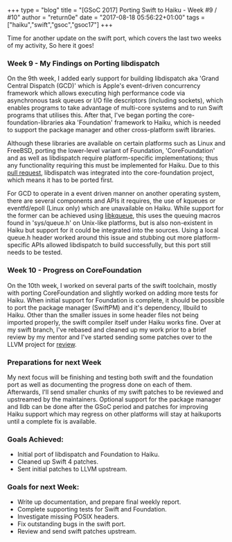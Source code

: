 +++
type = "blog"
title = "[GSoC 2017] Porting Swift to Haiku - Week #9 / #10"
author = "return0e"
date = "2017-08-18 05:56:22+01:00"
tags = ["haiku","swift","gsoc","gsoc17"]
+++

Time for another update on the swift port, which covers the last two weeks of my activity, So here it goes!

### Week 9 - My Findings on Porting libdispatch 

On the 9th week, I added early support for building libdispatch aka 'Grand Central Dispatch (GCD)' which is Apple's event-driven concurrency framework which allows executing high performance code via asynchronous task queues or I/O file descriptors (including sockets), which enables programs to take advantage of multi-core systems and to run Swift programs that utilises this. After that, I've began porting the core-foundation-libraries aka 'Foundation' framework to Haiku, which is needed to support the package manager and other cross-platform swift libraries.

Although these libraries are available on certain platforms such as Linux and FreeBSD, porting the lower-level variant of Foundation, 'CoreFoundation' and as well as libdispatch require platform-specific implementations; thus any functionality requiring this must be implemented for Haiku. Due to this [pull request](https://github.com/apple/swift-corelibs-foundation/pull/338), libdispatch was integrated into the core-foundation project, which means it has to be ported first. 

For GCD to operate in a event driven manner on another operating system, there are several components and APIs it requires, the use of kqueues or eventfd/epoll (Linux only) which are unavailable on Haiku. While support for the former can be achieved using [libkqueue](https://github.com/mheily/libkqueue), this uses the queuing macros found in 'sys/queue.h' on Unix-like platforms, but is also non-existent in Haiku but support for it could be integrated into the sources. Using a local queue.h header worked around this issue and stubbing out more platform-specific APIs allowed libdispatch to build successfully, but this port still needs to be tested.

### Week 10 - Progress on CoreFoundation

On the 10th week, I worked on several parts of the swift toolchain, mostly with porting CoreFoundation and slightly worked on adding more tests for Haiku. When initial support for Foundation is complete, it should be possible to port the package manager (SwiftPM) and it's dependency, llbuild to Haiku. Other than the smaller issues in some header files not being imported properly, the swift compiler itself under Haiku works fine. Over at my swift branch, I've rebased and cleaned up my work prior to a brief review by my mentor and I've started sending some patches over to the LLVM project for [review](https://reviews.llvm.org/D36814).

### Preparations for next Week
My next focus will be finishing and testing both swift and the foundation port as well as documenting the progress done on each of them. Afterwards, I'll send smaller chunks of my swift patches to be reviewed and upstreamed by the maintainers. Optional support for the package manager and lldb can be done after the GSoC period and patches for improving Haiku support which may regress on other platforms will stay at haikuports until a complete fix is available.

### Goals Achieved:
   * Initial port of libdispatch and Foundation to Haiku.
   * Cleaned up Swift 4 patches.
   * Sent initial patches to LLVM upstream.

### Goals for next Week:
   * Write up documentation, and prepare final weekly report.
   * Complete supporting tests for Swift and Foundation.
   * Investigate missing POSIX headers.
   * Fix outstanding bugs in the swift port.
   * Review and send swift patches upstream.